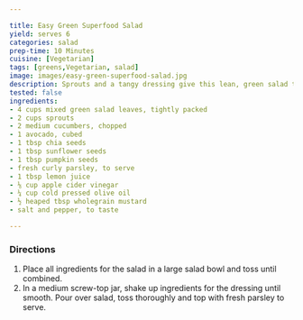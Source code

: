 ```yaml
---

title: Easy Green Superfood Salad
yield: serves 6
categories: salad
prep-time: 10 Minutes
cuisine: [Vegetarian]
tags: [greens,Vegetarian, salad]
image: images/easy-green-superfood-salad.jpg
description: Sprouts and a tangy dressing give this lean, green salad texture and bite.
tested: false
ingredients:
- 4 cups mixed green salad leaves, tightly packed
- 2 cups sprouts
- 2 medium cucumbers, chopped
- 1 avocado, cubed
- 1 tbsp chia seeds
- 1 tbsp sunflower seeds
- 1 tbsp pumpkin seeds
- fresh curly parsley, to serve
- 1 tbsp lemon juice
- ⅛ cup apple cider vinegar
- ¼ cup cold pressed olive oil
- ½ heaped tbsp wholegrain mustard
- salt and pepper, to taste

---
```


### Directions

1. Place all ingredients for the salad in a large salad bowl and toss until combined.
2. In a medium screw-top jar, shake up ingredients for the dressing until smooth. Pour over salad, toss thoroughly and top with fresh parsley to serve.
